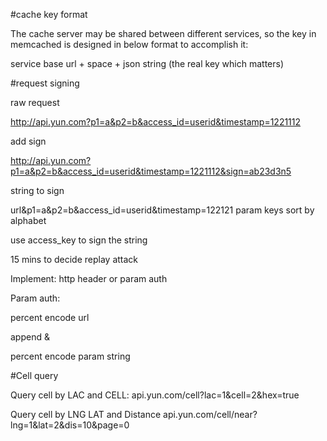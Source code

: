 #cache key format

The cache server may be shared between different services, so the key in memcached is designed in below format to accomplish it:

service base url + space + json string (the real key which matters)

#request signing

raw request

http://api.yun.com?p1=a&p2=b&access_id=userid&timestamp=1221112

add sign

http://api.yun.com?p1=a&p2=b&access_id=userid&timestamp=1221112&sign=ab23d3n5

string to sign

url&p1=a&p2=b&access_id=userid&timestamp=122121   param keys sort by alphabet

use access_key to sign the string

15 mins to decide replay attack

Implement: http header or param auth

Param auth:

percent encode url

append &

percent encode param string

#Cell query

Query cell by LAC and CELL:
api.yun.com/cell?lac=1&cell=2&hex=true

Query cell by LNG LAT and Distance
api.yun.com/cell/near?lng=1&lat=2&dis=10&page=0